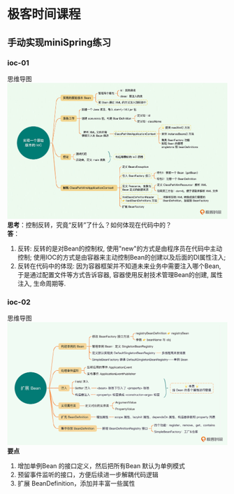 # 极客时间课程 
## 手动实现miniSpring练习
### ioc-01
思维导图
![img.png](doc/img/img.png)
**思考**：控制反转，究竟“反转”了什么？如何体现在代码中的？\
**答**：
1. 反转: 反转的是对Bean的控制权, 使用"new"的方式是由程序员在代码中主动控制; 使用IOC的方式是由容器来主动控制Bean的创建以及后面的DI属性注入;
2. 反转在代码中的体现: 因为容器框架并不知道未来业务中需要注入哪个Bean, 于是通过配置文件等方式告诉容器, 容器使用反射技术管理Bean的创建, 属性注入, 生命周期等.

### ioc-02
思维导图
![img.png](doc/img/img2.png)
**要点**
1. 增加单例Bean 的接口定义，然后把所有Bean 默认为单例模式
2. 预留事件监听的接口，方便后续进一步解耦代码逻辑
3. 扩展 BeanDefinition，添加并丰富一些属性
